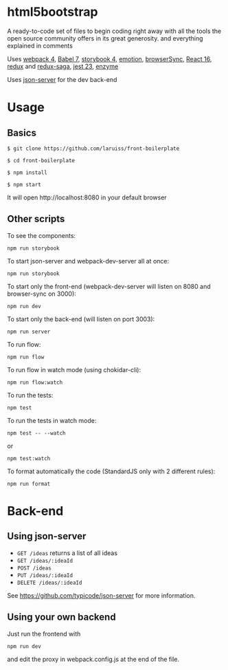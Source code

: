html5bootstrap
==============

A ready-to-code set of files to begin coding right away with all the tools the open source community offers in its great generosity.
and everything explained in comments

Uses [webpack 4](https://webpack.js.org/), [Babel 7](https://babeljs.io/),
[storybook 4](https://storybook.js.org/), [emotion](https://emotion.sh/),
[browserSync](http://www.browsersync.io), [React 16](https://reactjs.org/),
[redux](https://redux.js.org/) and [redux-saga](https://redux-saga.js.org/),
[jest 23](https://jestjs.io/), [enzyme](https://airbnb.io/enzyme/)

Uses [json-server](https://github.com/typicode/json-server) for the dev back-end

# Usage

## Basics

```
$ git clone https://github.com/laruiss/front-boilerplate

$ cd front-boilerplate

$ npm install

$ npm start
```

It will open http://localhost:8080 in your default browser

## Other scripts

To see the components:
```
npm run storybook
```

To start json-server and webpack-dev-server all at once:
```
npm run storybook
```

To start only the front-end (webpack-dev-server will listen on 8080 and browser-sync on 3000):
```
npm run dev
```

To start only the back-end (will listen on port 3003):
```
npm run server
```

To run flow:
```
npm run flow
```

To run flow in watch mode (using chokidar-cli):
```
npm run flow:watch
```

To run the tests:
```
npm test
```

To run the tests in watch mode:
```
npm test -- --watch
```
or
```
npm test:watch
```

To format automatically the code (StandardJS only with 2 different rules):
```
npm run format
```

# Back-end

## Using json-server

- `GET /ideas` returns a list of all ideas
- `GET /ideas/:ideaId` 
- `POST /ideas`
- `PUT /ideas/:ideaId`
- `DELETE /ideas/:ideaId`

See https://github.com/typicode/json-server for more information.

## Using your own backend

Just run the frontend with
```
npm run dev
```

and edit the proxy in webpack.config.js at the end of the file.
